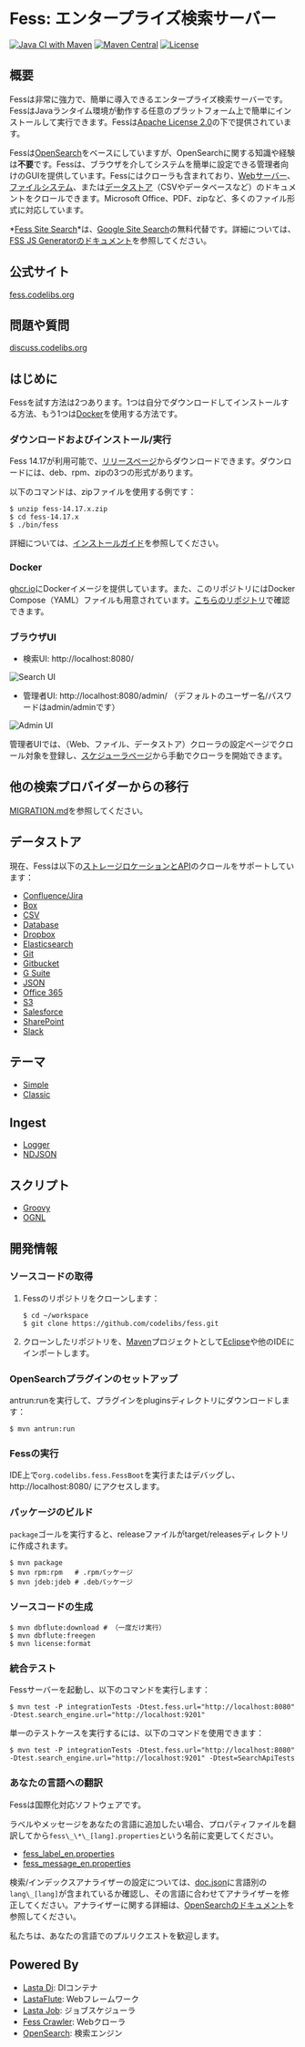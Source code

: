 # Fess: エンタープライズ検索サーバー
[![Java CI with Maven](https://github.com/codelibs/fess/actions/workflows/maven.yml/badge.svg)](https://github.com/codelibs/fess/actions/workflows/maven.yml)
[![Maven Central](https://maven-badges.herokuapp.com/maven-central/org.codelibs.fess/fess/badge.svg)](https://maven-badges.herokuapp.com/maven-central/org.codelibs.fess/fess)
[![License](https://img.shields.io/badge/License-Apache%202.0-blue.svg)](https://github.com/gitbucket/gitbucket/blob/master/LICENSE)

## 概要

Fessは非常に強力で、簡単に導入できるエンタープライズ検索サーバーです。FessはJavaランタイム環境が動作する任意のプラットフォーム上で簡単にインストールして実行できます。Fessは[Apache License 2.0](LICENSE)の下で提供されています。

Fessは[OpenSearch](https://github.com/opensearch-project/OpenSearch)をベースにしていますが、OpenSearchに関する知識や経験は**不要**です。Fessは、ブラウザを介してシステムを簡単に設定できる管理者向けのGUIを提供しています。Fessにはクローラも含まれており、[Webサーバー](https://fess.codelibs.org/14.17/admin/webconfig-guide.html)、[ファイルシステム](https://fess.codelibs.org/14.17/admin/fileconfig-guide.html)、または[データストア](https://fess.codelibs.org/14.17/admin/dataconfig-guide.html)（CSVやデータベースなど）のドキュメントをクロールできます。Microsoft Office、PDF、zipなど、多くのファイル形式に対応しています。

*[Fess Site Search](https://github.com/codelibs/fess-site-search)*は、[Google Site Search](https://enterprise.google.com/search/products/gss.html)の無料代替です。詳細については、[FSS JS Generatorのドキュメント](https://fss-generator.codelibs.org/docs/manual)を参照してください。

## 公式サイト

[fess.codelibs.org](https://fess.codelibs.org/)

## 問題や質問

[discuss.codelibs.org](https://discuss.codelibs.org/c/FessEN/)

## はじめに

Fessを試す方法は2つあります。1つは自分でダウンロードしてインストールする方法、もう1つは[Docker](https://www.docker.com/products/docker-engine)を使用する方法です。

### ダウンロードおよびインストール/実行

Fess 14.17が利用可能で、[リリースページ](https://github.com/codelibs/fess/releases "download")からダウンロードできます。ダウンロードには、deb、rpm、zipの3つの形式があります。

以下のコマンドは、zipファイルを使用する例です：

    $ unzip fess-14.17.x.zip
    $ cd fess-14.17.x
    $ ./bin/fess

詳細については、[インストールガイド](https://fess.codelibs.org/14.17/install/index.html)を参照してください。

### Docker

[ghcr.io](https://github.com/orgs/codelibs/packages)にDockerイメージを提供しています。また、このリポジトリにはDocker Compose（YAML）ファイルも用意されています。[こちらのリポジトリ](https://github.com/codelibs/docker-fess/tree/master/compose)で確認できます。

### ブラウザUI

- 検索UI: http://localhost:8080/

![Search UI](https://fess.codelibs.org/_images/fess_search_result1.png)

- 管理者UI: http://localhost:8080/admin/ （デフォルトのユーザー名/パスワードはadmin/adminです）

![Admin UI](https://fess.codelibs.org/_images/fess_admin_dashboard.png)

管理者UIでは、（Web、ファイル、データストア）クローラの設定ページでクロール対象を登録し、[スケジューラページ](https://fess.codelibs.org/14.17/admin/scheduler-guide.html)から手動でクローラを開始できます。

## 他の検索プロバイダーからの移行

[MIGRATION.md](MIGRATION.md)を参照してください。

## データストア

現在、Fessは以下の[ストレージロケーションとAPI](https://fess.codelibs.org/14.17/admin/dataconfig-guide.html)のクロールをサポートしています：

 - [Confluence/Jira](https://github.com/codelibs/fess-ds-atlassian)
 - [Box](https://github.com/codelibs/fess-ds-box)
 - [CSV](https://github.com/codelibs/fess-ds-csv)
 - [Database](https://github.com/codelibs/fess-ds-db)
 - [Dropbox](https://github.com/codelibs/fess-ds-dropbox)
 - [Elasticsearch](https://github.com/codelibs/fess-ds-elasticsearch)
 - [Git](https://github.com/codelibs/fess-ds-git)
 - [Gitbucket](https://github.com/codelibs/fess-ds-gitbucket)
 - [G Suite](https://github.com/codelibs/fess-ds-gsuite)
 - [JSON](https://github.com/codelibs/fess-ds-json)
 - [Office 365](https://github.com/codelibs/fess-ds-office365)
 - [S3](https://github.com/codelibs/fess-ds-s3)
 - [Salesforce](https://github.com/codelibs/fess-ds-salesforce)
 - [SharePoint](https://github.com/codelibs/fess-ds-sharepoint)
 - [Slack](https://github.com/codelibs/fess-ds-slack)

## テーマ

 - [Simple](https://github.com/codelibs/fess-theme-simple)
 - [Classic](https://github.com/codelibs/fess-theme-classic)

## Ingest

 - [Logger](https://github.com/codelibs/fess-ingest-logger)
 - [NDJSON](https://github.com/codelibs/fess-ingest-ndjson)

## スクリプト

 - [Groovy](https://github.com/codelibs/fess-script-groovy)
 - [OGNL](https://github.com/codelibs/fess-script-ognl)

## 開発情報

### ソースコードの取得

1. Fessのリポジトリをクローンします：
    ```
    $ cd ~/workspace
    $ git clone https://github.com/codelibs/fess.git
    ```
    
2. クローンしたリポジトリを、[Maven](https://maven.apache.org/)プロジェクトとして[Eclipse](https://www.eclipse.org/eclipseide/)や他のIDEにインポートします。

### OpenSearchプラグインのセットアップ

antrun:runを実行して、プラグインをpluginsディレクトリにダウンロードします：

    $ mvn antrun:run

### Fessの実行

IDE上で`org.codelibs.fess.FessBoot`を実行またはデバッグし、http://localhost:8080/ にアクセスします。

### パッケージのビルド

`package`ゴールを実行すると、releaseファイルがtarget/releasesディレクトリに作成されます。

    $ mvn package
    $ mvn rpm:rpm   # .rpmパッケージ
    $ mvn jdeb:jdeb # .debパッケージ

### ソースコードの生成

    $ mvn dbflute:download # （一度だけ実行）
    $ mvn dbflute:freegen
    $ mvn license:format

### 統合テスト

Fessサーバーを起動し、以下のコマンドを実行します：

    $ mvn test -P integrationTests -Dtest.fess.url="http://localhost:8080" -Dtest.search_engine.url="http://localhost:9201"

単一のテストケースを実行するには、以下のコマンドを使用できます：

    $ mvn test -P integrationTests -Dtest.fess.url="http://localhost:8080" -Dtest.search_engine.url="http://localhost:9201" -Dtest=SearchApiTests

### あなたの言語への翻訳

Fessは国際化対応ソフトウェアです。

ラベルやメッセージをあなたの言語に追加したい場合、プロパティファイルを翻訳してから`fess\_\*\_[lang].properties`という名前に変更してください。

* [fess_label_en.properties](https://github.com/codelibs/fess/blob/master/src/main/resources/fess_label_en.properties)
* [fess_message_en.properties](https://github.com/codelibs/fess/blob/master/src/main/resources/fess_message_en.properties)

検索/インデックスアナライザーの設定については、[doc.json](https://github.com/codelibs/fess/blob/master/src/main/resources/fess_indices/fess/doc.json)に言語別の`lang\_[lang]`が含まれているか確認し、その言語に合わせてアナライザーを修正してください。アナライザーに関する詳細は、[OpenSearchのドキュメント](https://opensearch.org/docs/latest/analyzers/search-analyzers/)を参照してください。

私たちは、あなたの言語でのプルリクエストを歓迎します。

## Powered By

* [Lasta Di](https://github.com/lastaflute/lasta-di "Lasta Di"): DIコンテナ
* [LastaFlute](https://github.com/lastaflute/lastaflute "LastaFlute"): Webフレームワーク
* [Lasta Job](https://github.com/lastaflute/lasta-job "Lasta Job"): ジョブスケジューラ
* [Fess Crawler](https://github.com/codelibs/fess-crawler "Fess Crawler"): Webクローラ
* [OpenSearch](https://opensearch.org/ "OpenSearch"): 検索エンジン

